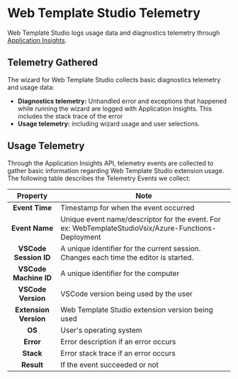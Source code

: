 # Web Template Studio Telemetry

Web Template Studio logs usage data and diagnostics telemetry through [Application Insights](https://azure.microsoft.com/en-us/services/monitor/).

## Telemetry Gathered

The wizard for Web Template Studio collects basic diagnostics telemetry and usage data:

- **Diagnostics telemetry:** Unhandled error and exceptions that happened while running the
  wizard are logged with Application Insights. This includes the stack trace of the error
- **Usage telemetry:** including wizard usage and user selections.

## Usage Telemetry

Through the Application Insights API, telemetry events are collected to gather basic information regarding Web Template Studio extension usage. The following table describes the Telemetry Events we collect:

|     **Property**      | **Note**                                                                                             |
| :-------------------: | ---------------------------------------------------------------------------------------------------- |
|    **Event Time**     | Timestamp for when the event occurred                                                                |
|    **Event Name**     | Unique event name/descriptor for the event. For ex: WebTemplateStudioVsix/Azure-Functions-Deployment |
| **VSCode Session ID** | A unique identifier for the current session. Changes each time the editor is started.                |
| **VSCode Machine ID** | A unique identifier for the computer                                                                 |
|  **VSCode Version**   | VSCode version being used by the user                                                                |
| **Extension Version** | Web Template Studio extension version being used                                                     |
|        **OS**         | User's operating system                                                                              |
|       **Error**       | Error description if an error occurs                                                                 |
|       **Stack**       | Error stack trace if an error occurs                                                                 |
|      **Result**       | If the event succeeded or not                                                                        |

